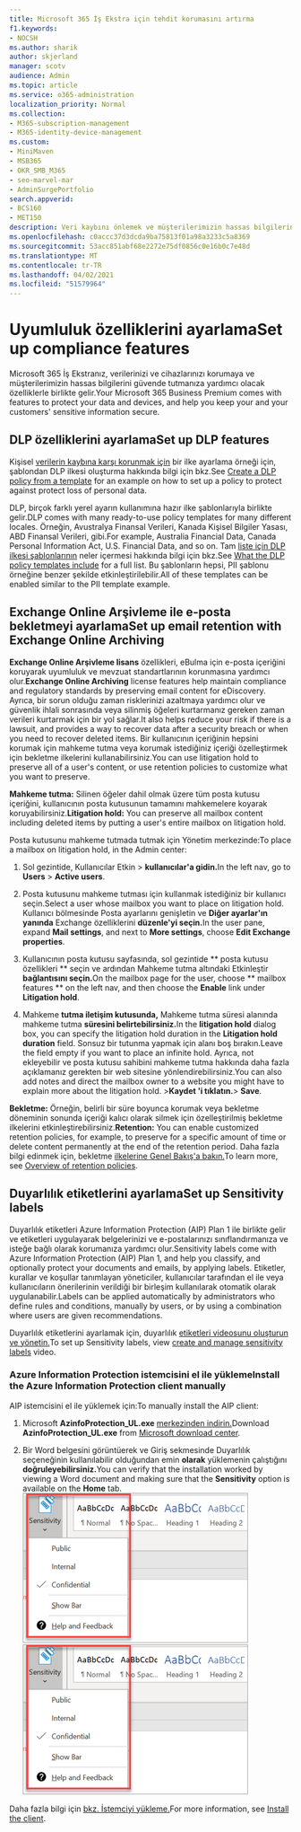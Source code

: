 ```yaml
---
title: Microsoft 365 İş Ekstra için tehdit korumasını artırma
f1.keywords:
- NOCSH
ms.author: sharik
author: skjerland
manager: scotv
audience: Admin
ms.topic: article
ms.service: o365-administration
localization_priority: Normal
ms.collection:
- M365-subscription-management
- M365-identity-device-management
ms.custom:
- MiniMaven
- MSB365
- OKR_SMB_M365
- seo-marvel-mar
- AdminSurgePortfolio
search.appverid:
- BCS160
- MET150
description: Veri kaybını önlemek ve müşterilerimizin hassas bilgilerini güvenli tutmaya yardımcı olmak için uyumluluk özelliklerini ayarlayın.
ms.openlocfilehash: c0accc37d3dcda9ba75813f01a98a3233c5a8369
ms.sourcegitcommit: 53acc851abf68e2272e75df0856c0e16b0c7e48d
ms.translationtype: MT
ms.contentlocale: tr-TR
ms.lasthandoff: 04/02/2021
ms.locfileid: "51579964"
---
```

# <a name="set-up-compliance-features"></a><span data-ttu-id="b4fd3-103">Uyumluluk özelliklerini ayarlama</span><span class="sxs-lookup"><span data-stu-id="b4fd3-103">Set up compliance features</span></span>

<span data-ttu-id="b4fd3-104">Microsoft 365 İş Ekstranız, verilerinizi ve cihazlarınızı korumaya ve müşterilerimizin hassas bilgilerini güvende tutmanıza yardımcı olacak özelliklerle birlikte gelir.</span><span class="sxs-lookup"><span data-stu-id="b4fd3-104">Your Microsoft 365 Business Premium comes with features to protect your data and devices, and help you keep your and your customers' sensitive information secure.</span></span>

## <a name="set-up-dlp-features"></a><span data-ttu-id="b4fd3-105">DLP özelliklerini ayarlama</span><span class="sxs-lookup"><span data-stu-id="b4fd3-105">Set up DLP features</span></span>

<span data-ttu-id="b4fd3-106">Kişisel [verilerin kaybına karşı korunmak için](../compliance/create-a-dlp-policy-from-a-template.md) bir ilke ayarlama örneği için, şablondan DLP ilkesi oluşturma hakkında bilgi için bkz.</span><span class="sxs-lookup"><span data-stu-id="b4fd3-106">See [Create a DLP policy from a template](../compliance/create-a-dlp-policy-from-a-template.md) for an example on how to set up a policy to protect against protect loss of personal data.</span></span> 
  
<span data-ttu-id="b4fd3-107">DLP, birçok farklı yerel ayarın kullanımına hazır ilke şablonlarıyla birlikte gelir.</span><span class="sxs-lookup"><span data-stu-id="b4fd3-107">DLP comes with many ready-to-use policy templates for many different locales.</span></span> <span data-ttu-id="b4fd3-108">Örneğin, Avustralya Finansal Verileri, Kanada Kişisel Bilgiler Yasası, ABD Finansal Verileri, gibi.</span><span class="sxs-lookup"><span data-stu-id="b4fd3-108">For example, Australia Financial Data, Canada Personal Information Act, U.S. Financial Data, and so on.</span></span> <span data-ttu-id="b4fd3-109">Tam [liste için DLP ilkesi şablonlarının](../compliance/what-the-dlp-policy-templates-include.md) neler içermesi hakkında bilgi için bkz.</span><span class="sxs-lookup"><span data-stu-id="b4fd3-109">See [What the DLP policy templates include](../compliance/what-the-dlp-policy-templates-include.md) for a full list.</span></span> <span data-ttu-id="b4fd3-110">Bu şablonların hepsi, PII şablonu örneğine benzer şekilde etkinleştirilebilir.</span><span class="sxs-lookup"><span data-stu-id="b4fd3-110">All of these templates can be enabled similar to the PII template example.</span></span> 
  
## <a name="set-up-email-retention-with-exchange-online-archiving"></a><span data-ttu-id="b4fd3-111">Exchange Online Arşivleme ile e-posta bekletmeyi ayarlama</span><span class="sxs-lookup"><span data-stu-id="b4fd3-111">Set up email retention with Exchange Online Archiving</span></span>

 <span data-ttu-id="b4fd3-112">**Exchange Online Arşivleme lisans** özellikleri, eBulma için e-posta içeriğini koruyarak uyumluluk ve mevzuat standartlarının korunmasına yardımcı olur.</span><span class="sxs-lookup"><span data-stu-id="b4fd3-112">**Exchange Online Archiving** license features help maintain compliance and regulatory standards by preserving email content for eDiscovery.</span></span> <span data-ttu-id="b4fd3-113">Ayrıca, bir sorun olduğu zaman risklerinizi azaltmaya yardımcı olur ve güvenlik ihlali sonrasında veya silinmiş öğeleri kurtarmanız gereken zaman verileri kurtarmak için bir yol sağlar.</span><span class="sxs-lookup"><span data-stu-id="b4fd3-113">It also helps reduce your risk if there is a lawsuit, and provides a way to recover data after a security breach or when you need to recover deleted items.</span></span> <span data-ttu-id="b4fd3-114">Bir kullanıcının içeriğinin hepsini korumak için mahkeme tutma veya korumak istediğiniz içeriği özelleştirmek için bekletme ilkelerini kullanabilirsiniz.</span><span class="sxs-lookup"><span data-stu-id="b4fd3-114">You can use litigation hold to preserve all of a user's content, or use retention policies to customize what you want to preserve.</span></span>
  
<span data-ttu-id="b4fd3-115">**Mahkeme tutma:** Silinen öğeler dahil olmak üzere tüm posta kutusu içeriğini, kullanıcının posta kutusunun tamamını mahkemelere koyarak koruyabilirsiniz.</span><span class="sxs-lookup"><span data-stu-id="b4fd3-115">**Litigation hold:** You can preserve all mailbox content including deleted items by putting a user's entire mailbox on litigation hold.</span></span> 
    
<span data-ttu-id="b4fd3-116">Posta kutusunu mahkeme tutmada tutmak için Yönetim merkezinde:</span><span class="sxs-lookup"><span data-stu-id="b4fd3-116">To place a mailbox on litigation hold, in the Admin center:</span></span>
    
1. <span data-ttu-id="b4fd3-117">Sol gezintide, Kullanıcılar Etkin  \> **kullanıcılar'a gidin.**</span><span class="sxs-lookup"><span data-stu-id="b4fd3-117">In the left nav, go to **Users** \> **Active users**.</span></span>
    
2. <span data-ttu-id="b4fd3-118">Posta kutusunu mahkeme tutması için kullanmak istediğiniz bir kullanıcı seçin.</span><span class="sxs-lookup"><span data-stu-id="b4fd3-118">Select a user whose mailbox you want to place on litigation hold.</span></span> <span data-ttu-id="b4fd3-119">Kullanıcı bölmesinde Posta ayarlarını genişletin ve **Diğer ayarlar'ın** **yanında** Exchange özelliklerini **düzenle'yi seçin.**</span><span class="sxs-lookup"><span data-stu-id="b4fd3-119">In the user pane, expand **Mail settings**, and next to **More settings**, choose **Edit Exchange properties**.</span></span>
    
3. <span data-ttu-id="b4fd3-120">Kullanıcının posta kutusu sayfasında, sol gezintide \*\* posta kutusu özellikleri  \*\* seçin ve ardından Mahkeme tutma altındaki Etkinleştir **bağlantısını seçin.**</span><span class="sxs-lookup"><span data-stu-id="b4fd3-120">On the mailbox page for the user, choose \*\* mailbox features \*\* on the left nav, and then choose the **Enable** link under **Litigation hold**.</span></span>
    
4. <span data-ttu-id="b4fd3-121">Mahkeme **tutma iletişim kutusunda,** Mahkeme tutma süresi alanında mahkeme tutma **süresini belirtebilirsiniz.**</span><span class="sxs-lookup"><span data-stu-id="b4fd3-121">In the **litigation hold** dialog box, you can specify the litigation hold duration in the **Litigation hold duration** field.</span></span> <span data-ttu-id="b4fd3-122">Sonsuz bir tutunma yapmak için alanı boş bırakın.</span><span class="sxs-lookup"><span data-stu-id="b4fd3-122">Leave the field empty if you want to place an infinite hold.</span></span> <span data-ttu-id="b4fd3-123">Ayrıca, not ekleyebilir ve posta kutusu sahibini mahkeme tutma hakkında daha fazla açıklamanız gerekten bir web sitesine yönlendirebilirsiniz.</span><span class="sxs-lookup"><span data-stu-id="b4fd3-123">You can also add notes and direct the mailbox owner to a website you might have to explain more about the litigation hold.</span></span> <span data-ttu-id="b4fd3-124">\>**Kaydet 'i tıklatın.**</span><span class="sxs-lookup"><span data-stu-id="b4fd3-124">\> **Save**.</span></span>
    
<span data-ttu-id="b4fd3-125">**Bekletme:** Örneğin, belirli bir süre boyunca korumak veya bekletme döneminin sonunda içeriği kalıcı olarak silmek için özelleştirilmiş bekletme ilkelerini etkinleştirebilirsiniz.</span><span class="sxs-lookup"><span data-stu-id="b4fd3-125">**Retention:** You can enable customized retention policies, for example, to preserve for a specific amount of time or delete content permanently at the end of the retention period.</span></span> <span data-ttu-id="b4fd3-126">Daha fazla bilgi edinmek için, bekletme [ilkelerine Genel Bakış'a bakın.](../compliance/retention.md)</span><span class="sxs-lookup"><span data-stu-id="b4fd3-126">To learn more, see [Overview of retention policies](../compliance/retention.md).</span></span>

## <a name="set-up-sensitivity-labels"></a><span data-ttu-id="b4fd3-127">Duyarlılık etiketlerini ayarlama</span><span class="sxs-lookup"><span data-stu-id="b4fd3-127">Set up Sensitivity labels</span></span>

<span data-ttu-id="b4fd3-128">Duyarlılık etiketleri Azure Information Protection (AIP) Plan 1 ile birlikte gelir ve etiketleri uygulayarak belgelerinizi ve e-postalarınızı sınıflandırmanıza ve isteğe bağlı olarak korumanıza yardımcı olur.</span><span class="sxs-lookup"><span data-stu-id="b4fd3-128">Sensitivity labels come with Azure Information Protection (AIP) Plan 1, and help you classify, and optionally protect your documents and emails, by applying labels.</span></span> <span data-ttu-id="b4fd3-129">Etiketler, kurallar ve koşullar tanımlayan yöneticiler, kullanıcılar tarafından el ile veya kullanıcıların önerilerinin verildiği bir birleşim kullanılarak otomatik olarak uygulanabilir.</span><span class="sxs-lookup"><span data-stu-id="b4fd3-129">Labels can be applied automatically by administrators who define rules and conditions, manually by users, or by using a combination where users are given recommendations.</span></span>

<span data-ttu-id="b4fd3-130">Duyarlılık etiketlerini ayarlamak için, duyarlılık [etiketleri videosunu oluşturun ve yönetin.](https://support.microsoft.com/office/2fb96b54-7dd2-4f0c-ac8d-170790d4b8b9)</span><span class="sxs-lookup"><span data-stu-id="b4fd3-130">To set up Sensitivity labels, view [create and manage sensitivity labels](https://support.microsoft.com/office/2fb96b54-7dd2-4f0c-ac8d-170790d4b8b9) video.</span></span>



### <a name="install-the-azure-information-protection-client-manually"></a><span data-ttu-id="b4fd3-131">Azure Information Protection istemcisini el ile yükleme</span><span class="sxs-lookup"><span data-stu-id="b4fd3-131">Install the Azure Information Protection client manually</span></span>

<span data-ttu-id="b4fd3-132">AIP istemcisini el ile yüklemek için:</span><span class="sxs-lookup"><span data-stu-id="b4fd3-132">To manually install the AIP client:</span></span>

1. <span data-ttu-id="b4fd3-133">Microsoft **AzinfoProtection_UL.exe** [merkezinden indirin.](https://www.microsoft.com/download/details.aspx?id=53018)</span><span class="sxs-lookup"><span data-stu-id="b4fd3-133">Download **AzinfoProtection_UL.exe** from [Microsoft download center](https://www.microsoft.com/download/details.aspx?id=53018).</span></span>
 
2. <span data-ttu-id="b4fd3-134">Bir Word belgesini görüntüerek ve Giriş sekmesinde Duyarlılık seçeneğinin kullanılabilir olduğundan emin **olarak** yüklemenin çalıştığını **doğruleyebilirsiniz.**</span><span class="sxs-lookup"><span data-stu-id="b4fd3-134">You can verify that the installation worked by viewing a Word document and making sure that the **Sensitivity** option is available on the **Home** tab.</span></span>
<br/><span data-ttu-id="b4fd3-135">![Word belgesinde Koruma sekmesi açılan listesinde.](../media/word-sensitivity.png)</span><span class="sxs-lookup"><span data-stu-id="b4fd3-135">![Protection tab drop-down in a Word document.](../media/word-sensitivity.png)</span></span>

<span data-ttu-id="b4fd3-136">Daha fazla bilgi için [bkz. İstemciyi yükleme.](/azure/information-protection/infoprotect-tutorial-step3)</span><span class="sxs-lookup"><span data-stu-id="b4fd3-136">For more information, see [Install the client](/azure/information-protection/infoprotect-tutorial-step3).</span></span>
